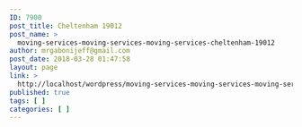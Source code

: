 ```yaml
---
ID: 7900
post_title: Cheltenham 19012
post_name: >
  moving-services-moving-services-moving-services-cheltenham-19012
author: mrgabonijeff@gmail.com
post_date: 2018-03-28 01:47:58
layout: page
link: >
  http://localhost/wordpress/moving-services-moving-services-moving-services-cheltenham-19012/
published: true
tags: [ ]
categories: [ ]
---
```

